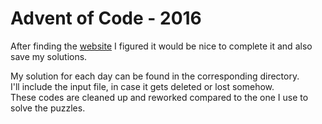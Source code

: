 # Advent of Code - 2016
After finding the [website](http://adventofcode.com/) I figured it would be nice to complete it and also save my solutions.

My solution for each day can be found in the corresponding directory.  
I'll include the input file, in case it gets deleted or lost somehow.  
These codes are cleaned up and reworked compared to the one I use to solve the puzzles.  

